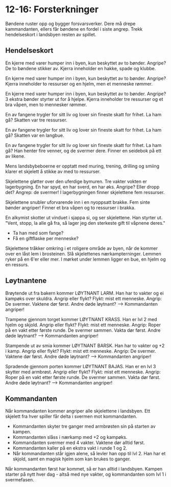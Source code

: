 # 12-16: Forsterkninger

Bøndene ruster opp og bygger forsvarsverker.  Dere må drepe kammandanten, ellers
får bøndene en fordel i siste angrep. Trekk hendelseskort i landsbyen resten
av spillet.

## Hendelseskort

En kjerre med varer humper inn i byen, kun beskyttet av to bønder. Angripe?
   De to bøndene stikker av. Kjerra inneholder en hakke, spade og klubbe.

En kjerre med varer humper inn i byen, kun beskyttet av to bønder. Angripe?
   Kjerra inneholder to ressurser og en hjelm, men et menneske rømmer.

En kjerre med varer humper inn i byen, kun beskyttet av to bønder. Angripe?
   3 ekstra bønder styrter ut for å hjelpe.
   Kjerra inneholder tre ressurser og et bra våpen, men to mennesker rømmer.

En av fangene trygler for sitt liv og lover sin fineste skatt for frihet.
La ham gå?
   Skatten var tre ressurser.

En av fangene trygler for sitt liv og lover sin fineste skatt for frihet.
La ham gå?
   Skatten var en langbue.

En av fangene trygler for sitt liv og lover sin fineste skatt for frihet.
La ham gå?
   Han henter fire venner, og de svermer dere.
   Finner en seidebok på ett av likene.

Mens landsbybeboerne er opptatt med muring, trening, drilling og smiing klarer
et skjelett å stikke av med to ressurser.

Skjelettene gløtter over den uferdige bymuren. Tre vakter vokten er
lagerbygning. En har spyd, en har sverd, en har øks. Angripe? Eller dropp det?
   Angrep: de svermer!
   I lagerbygningen finner skjelettene fem ressurser.

Skjelettene snubler uforvarende inn i en nyoppsatt brakke. Fem sinte bønder
angriper!
   Finner et bra våpen og to ressurser i brakka.

En alkymist skotter ut vinduet i sjappa si, og ser skjelettene. Han styrter
ut. "Vent, stopp, la alle gå fra, så lager jeg den sterkeste gift til våpnene
deres."
   * Ta han med som fange?
   * Få en giftflaske per menneske?

Skjelettene tråkker omkring i et roligere område av byen, når de kommer over en
låst lem i brosteinen. Slå skjelettenes nærkampterninger. Lemmen ryker på en
6'er eller mer.
   I mørket under lemmen ligger en bue, en hjelm og en ressurs.

## Løytnantene

Brøytende ut fra bakern kommer LØYTNANT LARM. Han har to vakter og ei kampøks
over skuldra. Angrip eller flykt?
   Flykt: mist ett menneske.
   Angrip: De svermer. Vaktene dør først.
   Andre døde løytnant? --> Kommandanten angriper!

Trampene gjennom torget kommer LØYTNANT KRASS. Han er lvl 2 med hjelm og skjold.
Angrip eller flykt?
   Flykt: mist ett menneske.
   Angrip: Roper på en vakt etter første runde. De svermer sammen. Vakta dør først.
   Andre døde løytnant? --> Kommandanten angriper!

Stampende ut av smia kommer LØYTNANT BARSK. Han har to vakter og +2 i kamp.
Angrip eller flykt?
   Flykt: mist ett menneske.
   Angrip: De svermer. Vaktene dør først.
   Andre døde løytnant? --> Kommandanten angriper!

Spradende gjennom porten kommer LØYTNANT BAJAS. Han er en lvl 3 skytter med
armbrøst.  Angrip eller flykt?
   Flykt: mist ett menneske.
   Angrip: Roper på en vakt etter første runde. De svermer sammen. Vakta dør først.
   Andre døde løytnant? --> Kommandanten angriper!

## Kommandanten

Når kommandanten kommer angriper alle skjelettene i landsbyen. Ett skjelett fra
hver spiller får delta i svermen mot kommandanten.

* Kommandanten skyter tre ganger med armbrøsten sin på starten av kampen.
* Kommandanten slåss i nærkamp med +2 og kampøks.
* Kommandanten svermer med 4 vakter. Vaktene dør alltid først.
* Kommandanten kaller på en ekstra vakt i runde 1 og 2.
* Når kommandanten står igjen alene, så levler han opp til lvl 2.
  Han har et skjold, samt en magisk hjelm som kan brukes to ganger.

Når kommandanten først har kommet, så er han alltid i landsbyen. Kampen starter
på nytt hver dag - altså med nye vakter, og kommandanten som lvl 1 i svermefasen.
